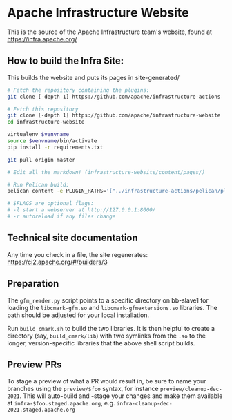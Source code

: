 Apache Infrastructure Website
=============================


This is the source of the Apache Infrastructure team's website, 
found at https://infra.apache.org/

## How to build the Infra Site:
This builds the website and puts its pages in site-generated/

```bash
# Fetch the repository containing the plugins:
git clone [-depth 1] https://github.com/apache/infrastructure-actions

# Fetch this repository
git clone [-depth 1] https://github.com/apache/infrastructure-website
cd infrastructure-website

virtualenv $venvname
source $venvname/bin/activate
pip install -r requirements.txt

git pull origin master

# Edit all the markdown! (infrastructure-website/content/pages/)

# Run Pelican build:
pelican content -e PLUGIN_PATHS='["../infrastructure-actions/pelican/plugins"]' -o site-generated $FLAGS

# $FLAGS are optional flags:
# -l start a webserver at http://127.0.0.1:8000/
# -r autoreload if any files change
```

## Technical site documentation
Any time you check in a file, the site regenerates:
https://ci2.apache.org/#/builders/3

## Preparation
The `gfm_reader.py` script points to a specific directory on
bb-slave1 for loading the `libcmark-gfm.so` and `libcmark-gfmextensions.so`
libraries. The path should be adjusted for your local installation.

Run `build_cmark.sh` to build the two libraries. It is
then helpful to create a directory (say, `build_cmark/lib`) with
two symlinks from the `.so` to the longer, version-specific libraries
that the above shell script builds.

## Preview PRs
To stage a preview of what a PR would result in, be sure to name your branches 
using the `preview/$foo` syntax, for instance `preview/cleanup-dec-2021`. This 
will auto-build and -stage your changes and make them available at 
`infra-$foo.staged.apache.org`, e.g. `infra-cleanup-dec-2021.staged.apache.org`


